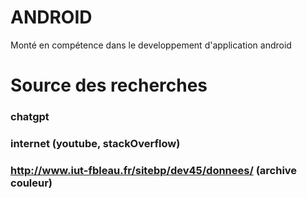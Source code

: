 # ANDROID
Monté en compétence dans le developpement d'application android


# Source des recherches 

### chatgpt 
### internet (youtube, stackOverflow)
### http://www.iut-fbleau.fr/sitebp/dev45/donnees/ (archive couleur) 